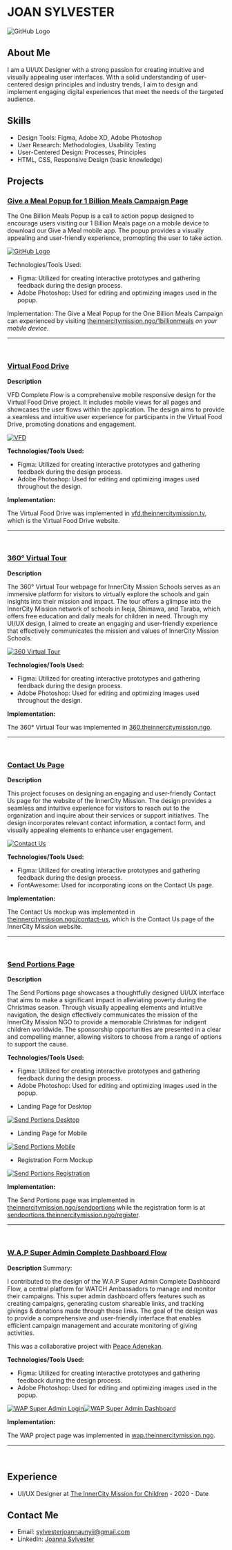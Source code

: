 # JOAN SYLVESTER 

![GitHub Logo](images/unyii.png)

## About Me

I am a UI/UX Designer with a strong passion for creating intuitive and visually appealing user interfaces. With a solid understanding of user-centered design principles and industry trends, I aim to design and implement engaging digital experiences that meet the needs of the targeted audience. 


## Skills

- Design Tools: Figma, Adobe XD, Adobe Photoshop
- User Research: Methodologies, Usability Testing
- User-Centered Design: Processes, Principles
- HTML, CSS, Responsive Design (basic knowledge)

## Projects

### [Give a Meal Popup for 1 Billion Meals Campaign Page](https://www.figma.com/proto/l2n0IhKdIaxz76pRmoUdwV)

The One Billion Meals Popup is a call to action popup designed to encourage users visiting our 1 Billion Meals page on a mobile device to download our Give a Meal mobile app. The popup provides a visually appealing and user-friendly experience, promopting the user to take action.

[![GitHub Logo](images/give-a-meal-1bmc.png)](https://www.figma.com/proto/l2n0IhKdIaxz76pRmoUdwV/POP-UP?node-id=2-2&scaling=scale-down&hide-ui=1&t=aqct1y6T5NfrFtPY-8)


 Technologies/Tools Used: 
- Figma: Utilized for creating interactive prototypes and gathering feedback during the design process.
- Adobe Photoshop: Used for editing and optimizing images used in the popup.

Implementation: The Give a Meal Popup for the One Billion Meals Campaign can experienced by visiting [theinnercitymission.ngo/1billionmeals](https://theinnercitymission.ngo/1billionmeals) *on your mobile device*.

<hr><br>

<!-- 
333333 get the link from joan 333333

### [Give a Meal Popup for HomePage](https://www.figma.com/proto/)

The Give a Meal Popup is a mobile-responsive call to action designed to inspire users who are browsing the InnerCity Mission website on their mobile devices to download our Give a Meal mobile app. This popup offers an attractive and intuitive interface that effectively prompts users to take action, enhancing user engagement and encouraging app downloads.


![GitHub Logo](images/dummy.png)


 Technologies/Tools Used: 
- Figma: Utilized for creating interactive prototypes and gathering feedback during the design process.
- Adobe Photoshop: Used for editing and optimizing images used in the popup.

Implementation: The Give a Meal Popup was implemented on the InnerCity Mission's landing page. You can experience it firsthand by visiting [theinnercitymission.ngo](https://theinnercitymission.ngo) *on your mobile device*. 
-->


### [Virtual Food Drive](https://www.figma.com/file/5zy3JtE2vdQhxzKVltSxVS)

**Description**

VFD Complete Flow is a comprehensive mobile responsive design for the Virtual Food Drive project. It includes mobile views for all pages and showcases the user flows within the application. The design aims to provide a seamless and intuitive user experience for participants in the Virtual Food Drive, promoting donations and engagement.

[![VFD](images/vfd.png)](https://www.figma.com/proto/5zy3JtE2vdQhxzKVltSxVS/VFD-PAGE?node-id=6-13&starting-point-node-id=6%3A13&scaling=scale-down-width&hide-ui=1&t=EvWxnjyunDnn3c78-8)

<!-- 
<iframe style="border: 1px solid rgba(0, 0, 0, 0.1);" width="800" height="450"
    src="https://www.figma.com/embed?embed_host=share&url=https%3A%2F%2Fwww.figma.com%2Fproto%2F5zy3JtE2vdQhxzKVltSxVS%2FVFD-PAGE%3Fnode-id%3D6-13%26starting-point-node-id%3D6%253A13%26scaling%3Dscale-down-width%26mode%3Ddesign%26t%3DEvWxnjyunDnn3c78-1"
    allowfullscreen></iframe>
 -->



**Technologies/Tools Used:**

- Figma: Utilized for creating interactive prototypes and gathering feedback during the design process.
- Adobe Photoshop: Used for editing and optimizing images used throughout the design.


**Implementation:** 

The Virtual Food Drive was implemented in [vfd.theinnercitymission.tv](https://vfd.theinnercitymission.tv), which is the Virtual Food Drive website.

<hr><br>


### [360° Virtual Tour](https://www.figma.com/file/poggsGb19jK5v309aAdAG4)

**Description**

The 360° Virtual Tour webpage for InnerCity Mission Schools serves as an immersive platform for visitors to virtually explore the schools and gain insights into their mission and impact. The tour offers a glimpse into the InnerCity Mission network of schools in Ikeja, Shimawa, and Taraba, which offers free education and daily meals for children in need. Through my UI/UX design, I aimed to create an engaging and user-friendly experience that effectively communicates the mission and values of InnerCity Mission Schools.

[![360 Virtual Tour](images/360.png)](https://www.figma.com/proto/poggsGb19jK5v309aAdAG4/Untitled?node-id=1-32&scaling=scale-down&hide-ui=1)

**Technologies/Tools Used:**

- Figma: Utilized for creating interactive prototypes and gathering feedback during the design process.
- Adobe Photoshop: Used for editing and optimizing images used throughout the design.

**Implementation:** 

The 360° Virtual Tour was implemented in [360.theinnercitymission.ngo](https://360.theinnercitymission.ngo).

<hr><br>  

### [Contact Us Page](https://www.figma.com/proto/j5puqVq9j5d346UyF6dik9)

**Description**

This project focuses on designing an engaging and user-friendly Contact Us page for the website of the InnerCity Mission. The design provides a seamless and intuitive experience for visitors to reach out to the organization and inquire about their services or support initiatives. The design incorporates relevant contact information, a contact form, and visually appealing elements to enhance user engagement.


[![Contact Us](images/contact-us.png)](https://www.figma.com/proto/j5puqVq9j5d346UyF6dik9/Contact-Us-page?node-id=1-2&scaling=scale-down&hide-ui=1&t=9Sjk1EAopHvHVEBF-8)

**Technologies/Tools Used:**

- Figma: Utilized for creating interactive prototypes and gathering feedback during the design process.
- FontAwesome: Used for incorporating icons on the Contact Us page.


**Implementation:** 

The Contact Us mockup was implemented in [theinnercitymission.ngo/contact-us](https://theinnercitymission.ngo/contact-us), which is the Contact Us page of the InnerCity Mission website.

<hr><br>

<!-- --- 
<br>  -->


### [Send Portions Page](https://www.figma.com/file/kkovLBCSfdaXcxsNnr5Svq)


**Description**

The Send Portions page showcases a thoughtfully designed UI/UX interface that aims to make a significant impact in alleviating poverty during the Christmas season. Through visually appealing elements and intuitive navigation, the design effectively communicates the mission of the InnerCity Mission NGO to provide a memorable Christmas for indigent children worldwide. The sponsorship opportunities are presented in a clear and compelling manner, allowing visitors to choose from a range of options to support the cause. 


**Technologies/Tools Used:**

- Figma: Utilized for creating interactive prototypes and gathering feedback during the design process.
- Adobe Photoshop: Used for editing and optimizing images used in the popup.

+ Landing Page for Desktop

[![Send Portions Desktop](images/send-portions-web.png)](https://www.figma.com/proto/kkovLBCSfdaXcxsNnr5Svq/Send-Portions-page?node-id=1-2&scaling=scale-down&hide-ui=1&t=kmmBCvlWSiyiiqDF-8)

+ Landing Page for Mobile

[![Send Portions Mobile](images/send-portions-mobile.gif)](https://www.figma.com/proto/kkovLBCSfdaXcxsNnr5Svq/Send-Portions-page?node-id=14-129&scaling=scale-down&page-id=0%3A1)
 
+ Registration Form Mockup

[![Send Portions Registration](images/send-portions-registration.png)](https://www.figma.com/proto/oV77Wofx6r8hKg3dqwjhVx/Send-Portions-Reg-Form?node-id=1-4&scaling=contain&hide-ui=1&t=nz9piXiOEOborWyS-8)





**Implementation:** 

The Send Portions page was implemented in [theinnercitymission.ngo/sendportions](https://theinnercitymission.ngo/sendportions) while the registration form is at [sendportions.theinnercitymission.ngo/register](https://sendportions.theinnercitymission.ngo/register).

<hr><br>

### [W.A.P Super Admin Complete Dashboard Flow](https://www.figma.com/file/NC5lnXyDr6Bui5Gp1iAK2Q/)

**Description**
Summary:

I contributed to the design of the W.A.P Super Admin Complete Dashboard Flow, a central platform for WATCH Ambassadors to manage and monitor their campaigns. This super admin dashboard offers features such as creating campaigns, generating custom shareable links, and tracking givings & donations made through these links. The goal of the design was to provide a comprehensive and user-friendly interface that enables efficient campaign management and accurate monitoring of giving activities. 

This was a collaborative project with [Peace Adenekan](https://www.linkedin.com/in/peacevisuals/).

**Technologies/Tools Used:**

- Figma: Utilized for creating interactive prototypes and gathering feedback during the design process.
- Adobe Photoshop: Used for editing and optimizing images used in the popup.



[![WAP Super Admin Login](images/wap-admin-dashboard-login.png)![WAP Super Admin Dashboard](images/wap-admin-dashboard.png)](https://www.figma.com/proto/NC5lnXyDr6Bui5Gp1iAK2Q/WAP?node-id=10-4553&starting-point-node-id=10%3A4553&scaling=scale-down&hide-ui=1&t=9w3By8bkvvQ0MOki-8)

**Implementation:** 

The WAP project page was implemented in [wap.theinnercitymission.ngo](https://wap.theinnercitymission.ngo/).

<hr><br> 
 
## Experience

- UI/UX Designer at [The InnerCity Mission for Children](https://www.companywebsite.com) - 2020 - Date

## Contact Me

- Email: sylvesterjoannaunyii@gmail.com
- LinkedIn: [Joanna Sylvester](https://www.linkedin.com/in/joanna-sylvester)




<!-- f


## What's in it for me?

By hiring me, you can expect a dedicated UI/UX Designer who is proficient in design tools such as Sketch, Figma, and Adobe XD. I have experience in conducting user research, usability testing, and implementing user-centered design processes. With my strong portfolio and understanding of design principles, I am confident in delivering visually compelling graphics and assets for promotional materials. Additionally, I am eager to contribute to a collaborative work environment, grow professionally, and seize opportunities for advancement.
 


[![GitHub Logo](images/dummy.png)](https://www.google.com)


cdcon version 1


https://www.figma.com/proto/DtDb6jbw7fLjArrdpwDvYq



version 2






WAP

https://www.figma.com/proto/NC5lnXyDr6Bui5Gp1iAK2Q








https://www.figma.com/proto/l2n0IhKdIaxz76pRmoUdwV
-->
